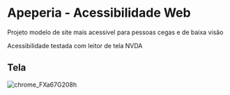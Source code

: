 # Apeperia - Acessibilidade Web

Projeto modelo de site mais acessivel para pessoas cegas e de baixa visão

Acessibilidade testada com leitor de tela NVDA

## Tela

![chrome_FXa67G208h](https://user-images.githubusercontent.com/66702430/188741722-dc92181d-e448-4992-9881-c716105afaa8.png)
